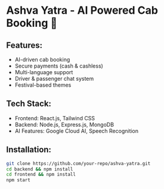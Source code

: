# Ashva Yatra - AI Powered Cab Booking 🚖

## Features:
- AI-driven cab booking
- Secure payments (cash & cashless)
- Multi-language support
- Driver & passenger chat system
- Festival-based themes

## Tech Stack:
- Frontend: React.js, Tailwind CSS
- Backend: Node.js, Express.js, MongoDB
- AI Features: Google Cloud AI, Speech Recognition

## Installation:
```sh
git clone https://github.com/your-repo/ashva-yatra.git
cd backend && npm install
cd frontend && npm install
npm start
```